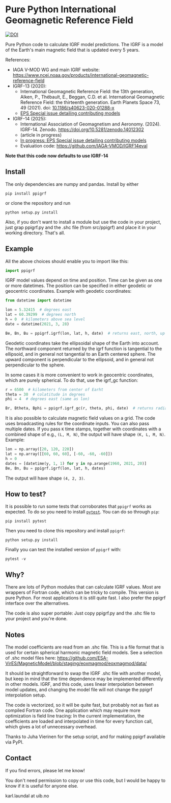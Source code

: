 # Pure Python International Geomagnetic Reference Field

[![DOI](https://zenodo.org/badge/352365168.svg)](https://zenodo.org/badge/latestdoi/352365168)

Pure Python code to calculate IGRF model predictions. The IGRF is a model of the Earth's main magnetic field that is updated every 5 years.

References:
- IAGA V-MOD WG and main IGRF website:  
  https://www.ncei.noaa.gov/products/international-geomagnetic-reference-field
- IGRF-13 (2020):
    - International Geomagnetic Reference Field: the 13th generation, Alken, P., Thébault, E., Beggan, C.D. et al. International Geomagnetic Reference Field: the thirteenth generation. Earth Planets Space 73, 49 (2021). doi: [10.1186/s40623-020-01288-x](https://doi.org/10.1186/s40623-020-01288-x)
    - [EPS Special issue detailing contributing models](https://www.springeropen.com/collections/igrf13)
- IGRF-14 (2025):
    - International Association of Geomagnetism and Aeronomy. (2024). IGRF-14. Zenodo. https://doi.org/10.5281/zenodo.14012302
    - (article in progress)
    - [In progress: EPS Special issue detailing contributing models](https://www.springeropen.com/collections/igrf14)
    - Evaluation code: https://github.com/IAGA-VMOD/IGRF14eval

**Note that this code now defaults to use IGRF-14**

## Install

The only dependencies are numpy and pandas. Install by either

```
pip install ppigrf
```

or clone the repository and run

```
python setup.py install
```

Also, if you don't want to install a module but use the code in your project,
just grap ppigrf.py and the .shc file (from src/ppigrf) and place it in your
working directory. That's all.

## Example

All the above choices should enable you to import like this:

```python
import ppigrf
```

IGRF model values depend on time and position. Time can be given as one or more
datetimes. The position can be specified in either geodetic or geocentric
coordinates. Example with geodetic coordinates:

```python
from datetime import datetime

lon = 5.32415  # degrees east
lat = 60.39299  # degrees north
h = 0  # kilometers above sea level
date = datetime(2021, 3, 28)

Be, Bn, Bu = ppigrf.igrf(lon, lat, h, date)  # returns east, north, up
```

Geodetic coordinates take the ellipsoidal shape of the Earth into account. The
northward component returned by the igrf function is tangential to the
ellipsoid, and in general not tangential to an Earth centered sphere. The upward
component is perpendicular to the ellipsoid, and in general not perpendicular to
the sphere.

In some cases it is more convenient to work in geocentric coordinates, which are
purely spherical. To do that, use the igrf_gc function:

```python
r = 6500  # kilometers from center of Earht
theta = 30  # colatitude in degrees
phi = 4  # degrees east (same as lon)

Br, Btheta, Bphi = ppigrf.igrf_gc(r, theta, phi, date)  # returns radial, south, east
```

It is also possible to calculate magnetic field values on a grid. The code uses
broadcasting rules for the coordinate inputs. You can also pass multiple dates.
If you pass `K` time stamps, together with coordinates with a combined shape of
e.g., `(L, M, N)`, the output will have shape `(K, L, M, N)`. Example:

```python
lon = np.array([20, 120, 220])
lat = np.array([[60, 60, 60], [-60, -60, -60]])
h = 0
dates = [datetime(y, 1, 1) for y in np.arange(1960, 2021, 20)]
Be, Bn, Bu = ppigrf.igrf(lon, lat, h, dates)
```

The output will have shape `(4, 2, 3)`.

## How to test?

It is possible to run some tests that corroborates that `ppigrf` works as
expected. To do so you need to install [`pytest`](https://docs.pytest.org). You
can do so through `pip`:

```
pip install pytest
```

Then you need to clone this repository and install `ppigrf`:

```
python setup.py install
```

Finally you can test the installed version of `ppigrf` with:

```
pytest -v
```

## Why?

There are lots of Python modules that can calculate IGRF values. Most are
wrappers of Fortran code, which can be tricky to compile. This version is pure
Python. For most applications it is still quite fast. I also prefer the ppigrf
interface over the alternatives.

The code is also super portable: Just copy ppigrf.py and the .shc file to your
project and you're done.

## Notes

The model coefficients are read from an .shc file. This is a file format that is
used for certain spherical harmonic magnetic field models. See a selection of
.shc model files here:
https://github.com/ESA-VirES/MagneticModel/blob/staging/eoxmagmod/eoxmagmod/data/

It should be straightforward to swap the IGRF .shc file with another model, but
keep in mind that the time dependence may be implemented differently in other
models. IGRF, and this code, uses linear interpolation between model updates,
and changing the model file will not change the ppigrf interpolation setup.

The code is vectorized, so it will be quite fast, but probably not as fast as
compiled Fortran code. One application which may require more optimization is
field line tracing: In the current implementation, the coefficients are loaded
and interpolated in time for every function call, which gives a lot of
unnecessary overhead.

Thanks to Juha Vierinen for the setup script, and for making ppigrf available
via PyPI.

## Contact

If you find errors, please let me know!

You don't need permission to copy or use this code, but I would be happy to know
if it is useful for anyone else.

karl.laundal at uib.no
